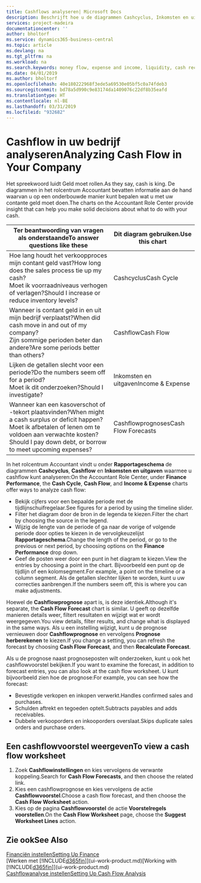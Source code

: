 ```yaml
---
title: Cashflows analyseren| Microsoft Docs
description: Beschrijft hoe u de diagrammen Cashcyclus, Inkomsten en uitgaven, Cashflow, en Cashflowprognose gebruikt om verleden en toekomstige stroom van geld in en uit uw bedrijf te analyseren.
services: project-madeira
documentationcenter: ''
author: bholtorf
ms.service: dynamics365-business-central
ms.topic: article
ms.devlang: na
ms.tgt_pltfrm: na
ms.workload: na
ms.search.keywords: money flow, expense and income, liquidity, cash receipts minus cash payments, Cartera
ms.date: 04/01/2019
ms.author: bholtorf
ms.openlocfilehash: 40e180222968f3ede5a69530e05bf5c0a74fdeb3
ms.sourcegitcommit: bd78a5d990c9e83174da1409076c22df8b35eafd
ms.translationtype: HT
ms.contentlocale: nl-BE
ms.lasthandoff: 03/31/2019
ms.locfileid: "932682"
---
```

# <a name="analyzing-cash-flow-in-your-company"></a><span data-ttu-id="57dde-103">Cashflow in uw bedrijf analyseren</span><span class="sxs-lookup"><span data-stu-id="57dde-103">Analyzing Cash Flow in Your Company</span></span>
<span data-ttu-id="57dde-104">Het spreekwoord luidt Geld moet rollen.</span><span class="sxs-lookup"><span data-stu-id="57dde-104">As they say, cash is king.</span></span> <span data-ttu-id="57dde-105">De diagrammen in het rolcentrum Accountant bevatten informatie aan de hand waarvan u op een onderbouwde manier kunt bepalen wat u met uw contante geld moet doen.</span><span class="sxs-lookup"><span data-stu-id="57dde-105">The charts on the Accountant Role Center provide insight that can help you make solid decisions about what to do with your cash.</span></span>  

| <span data-ttu-id="57dde-106">Ter beantwoording van vragen als onderstaande</span><span class="sxs-lookup"><span data-stu-id="57dde-106">To answer questions like these</span></span> | <span data-ttu-id="57dde-107">Dit diagram gebruiken.</span><span class="sxs-lookup"><span data-stu-id="57dde-107">Use this chart</span></span> |
| --- | --- |
| <span data-ttu-id="57dde-108">Hoe lang houdt het verkoopproces mijn contant geld vast?</span><span class="sxs-lookup"><span data-stu-id="57dde-108">How long does the sales process tie up my cash?</span></span></br> <span data-ttu-id="57dde-109">Moet ik voorraadniveaus verhogen of verlagen?</span><span class="sxs-lookup"><span data-stu-id="57dde-109">Should I increase or reduce inventory levels?</span></span> |<span data-ttu-id="57dde-110">Cashcyclus</span><span class="sxs-lookup"><span data-stu-id="57dde-110">Cash Cycle</span></span> |
| <span data-ttu-id="57dde-111">Wanneer is contant geld in en uit mijn bedrijf verplaatst?</span><span class="sxs-lookup"><span data-stu-id="57dde-111">When did cash move in and out of my company?</span></span></br> <span data-ttu-id="57dde-112">Zijn sommige perioden beter dan andere?</span><span class="sxs-lookup"><span data-stu-id="57dde-112">Are some periods better than others?</span></span> |<span data-ttu-id="57dde-113">Cashflow</span><span class="sxs-lookup"><span data-stu-id="57dde-113">Cash Flow</span></span> |
| <span data-ttu-id="57dde-114">Lijken de getallen slecht voor een periode?</span><span class="sxs-lookup"><span data-stu-id="57dde-114">Do the numbers seem off for a period?</span></span></br> <span data-ttu-id="57dde-115">Moet ik dit onderzoeken?</span><span class="sxs-lookup"><span data-stu-id="57dde-115">Should I investigate?</span></span> |<span data-ttu-id="57dde-116">Inkomsten en uitgaven</span><span class="sxs-lookup"><span data-stu-id="57dde-116">Income & Expense</span></span> |
| <span data-ttu-id="57dde-117">Wanneer kan een kasoverschot of -tekort plaatsvinden?</span><span class="sxs-lookup"><span data-stu-id="57dde-117">When might a cash surplus or deficit happen?</span></span></br> <span data-ttu-id="57dde-118">Moet ik afbetalen of lenen om te voldoen aan verwachte kosten?</span><span class="sxs-lookup"><span data-stu-id="57dde-118">Should I pay down debt, or borrow to meet upcoming expenses?</span></span> |<span data-ttu-id="57dde-119">Cashflowprognoses</span><span class="sxs-lookup"><span data-stu-id="57dde-119">Cash Flow Forecasts</span></span> |

<span data-ttu-id="57dde-120">In het rolcentrum Accountant vindt u onder **Rapportageschema** de diagrammen **Cashcyclus**, **Cashflow** en **Inkomsten en uitgaven** waarmee u cashflow kunt analyseren:</span><span class="sxs-lookup"><span data-stu-id="57dde-120">On the Accountant Role Center, under **Finance Performance**, the **Cash Cycle**, **Cash Flow**, and **Income & Expense** charts offer ways to analyze cash flow:</span></span>  

* <span data-ttu-id="57dde-121">Bekijk cijfers voor een bepaalde periode met de tijdlijnschuifregelaar.</span><span class="sxs-lookup"><span data-stu-id="57dde-121">See figures for a period by using the timeline slider.</span></span>  
* <span data-ttu-id="57dde-122">Filter het diagram door de bron in de legenda te kiezen.</span><span class="sxs-lookup"><span data-stu-id="57dde-122">Filter the chart by choosing the source in the legend.</span></span>  
* <span data-ttu-id="57dde-123">Wijzig de lengte van de periode of ga naar de vorige of volgende periode door opties te kiezen in de vervolgkeuzelijst **Rapportageschema**.</span><span class="sxs-lookup"><span data-stu-id="57dde-123">Change the length of the period, or go to the previous or next period, by choosing options on the **Finance Performance** drop down.</span></span>  
* <span data-ttu-id="57dde-124">Geef de posten weer door een punt in het diagram te kiezen.</span><span class="sxs-lookup"><span data-stu-id="57dde-124">View the entries by choosing a point in the chart.</span></span> <span data-ttu-id="57dde-125">Bijvoorbeeld een punt op de tijdlijn of een kolomsegment.</span><span class="sxs-lookup"><span data-stu-id="57dde-125">For example, a point on the timeline or a column segment.</span></span> <span data-ttu-id="57dde-126">Als de getallen slechter lijken te worden, kunt u uw correcties aanbrengen.</span><span class="sxs-lookup"><span data-stu-id="57dde-126">If the numbers seem off, this is where you can make adjustments.</span></span>  

<span data-ttu-id="57dde-127">Hoewel de **Cashflowprognose** apart is, is deze identiek.</span><span class="sxs-lookup"><span data-stu-id="57dde-127">Although it's separate, the **Cash Flow Forecast** chart is similar.</span></span> <span data-ttu-id="57dde-128">U geeft op dezelfde manieren details weer, filtert resultaten en wijzigt wat er wordt weergegeven.</span><span class="sxs-lookup"><span data-stu-id="57dde-128">You view details, filter results, and change what is displayed in the same ways.</span></span> <span data-ttu-id="57dde-129">Als u een instelling wijzigt, kunt u de prognose vernieuwen door **Cashflowprognose** en vervolgens **Prognose herberekenen** te kiezen.</span><span class="sxs-lookup"><span data-stu-id="57dde-129">If you change a setting, you can refresh the forecast by choosing **Cash Flow Forecast**, and then **Recalculate Forecast**.</span></span>

<span data-ttu-id="57dde-130">Als u de prognose naast prognoseposten wilt onderzoeken, kunt u ook het cashflowvoorstel bekijken.</span><span class="sxs-lookup"><span data-stu-id="57dde-130">If you want to examine the forecast, in addition to forecast entries, you can also look at the cash flow worksheet.</span></span> <span data-ttu-id="57dde-131">U kunt bijvoorbeeld zien hoe de prognose:</span><span class="sxs-lookup"><span data-stu-id="57dde-131">For example, you can see how the forecast:</span></span>

* <span data-ttu-id="57dde-132">Bevestigde verkopen en inkopen verwerkt.</span><span class="sxs-lookup"><span data-stu-id="57dde-132">Handles confirmed sales and purchases.</span></span>  
* <span data-ttu-id="57dde-133">Schulden aftrekt en tegoeden optelt.</span><span class="sxs-lookup"><span data-stu-id="57dde-133">Subtracts payables and adds receivables.</span></span>  
* <span data-ttu-id="57dde-134">Dubbele verkooporders en inkooporders overslaat.</span><span class="sxs-lookup"><span data-stu-id="57dde-134">Skips duplicate sales orders and purchase orders.</span></span>  

## <a name="to-view-a-cash-flow-worksheet"></a><span data-ttu-id="57dde-135">Een cashflowvoorstel weergeven</span><span class="sxs-lookup"><span data-stu-id="57dde-135">To view a cash flow worksheet</span></span>
1. <span data-ttu-id="57dde-136">Zoek **Cashflowinstellingen** en kies vervolgens de verwante koppeling.</span><span class="sxs-lookup"><span data-stu-id="57dde-136">Search for **Cash Flow Forecasts**, and then choose the related link.</span></span>  
2. <span data-ttu-id="57dde-137">Kies een cashflowprognose en kies vervolgens de actie **Cashflowvoorstel**.</span><span class="sxs-lookup"><span data-stu-id="57dde-137">Choose a cash flow forecast, and then choose the **Cash Flow Worksheet** action.</span></span>  
3. <span data-ttu-id="57dde-138">Kies op de pagina **Cashflowvoorstel** de actie **Voorstelregels voorstellen**.</span><span class="sxs-lookup"><span data-stu-id="57dde-138">On the **Cash Flow Worksheet** page, choose the **Suggest Worksheet Lines** action.</span></span>  

## <a name="see-also"></a><span data-ttu-id="57dde-139">Zie ook</span><span class="sxs-lookup"><span data-stu-id="57dde-139">See Also</span></span>
[<span data-ttu-id="57dde-140">Financiën instellen</span><span class="sxs-lookup"><span data-stu-id="57dde-140">Setting Up Finance</span></span>](finance-setup-finance.md)  
<span data-ttu-id="57dde-141">[Werken met [!INCLUDE[d365fin](includes/d365fin_md.md)]](ui-work-product.md)</span><span class="sxs-lookup"><span data-stu-id="57dde-141">[Working with [!INCLUDE[d365fin](includes/d365fin_md.md)]](ui-work-product.md)</span></span>  
[<span data-ttu-id="57dde-142">Cashflowanalyse instellen</span><span class="sxs-lookup"><span data-stu-id="57dde-142">Setting Up Cash Flow Analysis</span></span>](finance-setup-cash-flow-analyses.md)  
